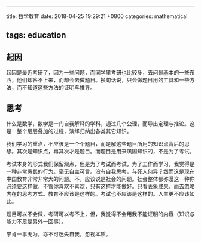 ---

title: 数学教育
date: 2018-04-25 19:29:21 +0800
categories: mathematical

## tags: education

## 起因

起因是最近考研了，因为一些问题，而同学里考研也比较多，去问最基本的一些东西，他们却答不上来，而却会去做题目。换句话说，只会做题目用的工具和一些方法，而不知道这些方法的证明与推导。

## 思考

什么是数学，数学是一门自我解释的学科，通过几个公理，而导出定理与推论。这是一整个层层叠加的过程，演绎归纳出各类其它知识。

我们学习的重点，不应该是一个个题目，而是解这些题目所用的知识点背后的思想。其次是知识点，再其次才是题目。而题目是用来巩固知识的，不是为了考试。

考试本身的形式我们保留观点，但是为了考试而考试，为了工作而学习，我觉得是一种非常愚蠢的行为。毫无自主可言。没有自我思考，与死人何异？然而这是现在中国教育非常非常大的问题。不，应该说是社会的问题。社会整体都弥漫这一种你必须要这样做，不管你喜欢不喜欢，只有这样才能做好。只看表象成果，而去忽略内在的思考方式。教育不应该是这样的。考试也不应该是这样的。人生更不应该如此。

题目可以不会做，考研可以考不上，但，我觉得不会用我不能证明的内容（知识与能力不足是另外一回事）。

宁肯一事无为，亦不可迷失自我，忽视本质。
